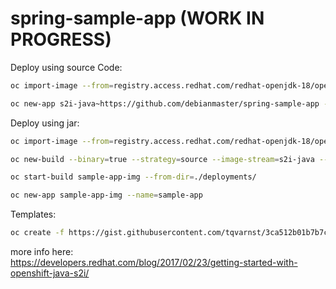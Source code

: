 # spring-sample-app  (WORK IN PROGRESS)


Deploy using source Code:  

```sh
oc import-image --from=registry.access.redhat.com/redhat-openjdk-18/openjdk18-openshift s2i-java --confirm

oc new-app s2i-java~https://github.com/debianmaster/spring-sample-app --name=myjavaapp
```

Deploy using jar:
```sh
oc import-image --from=registry.access.redhat.com/redhat-openjdk-18/openjdk18-openshift s2i-java --confirm  #one time activity

oc new-build --binary=true --strategy=source --image-stream=s2i-java --name=sample-app-img

oc start-build sample-app-img --from-dir=./deployments/

oc new-app sample-app-img --name=sample-app
```

Templates:
```sh
oc create -f https://gist.githubusercontent.com/tqvarnst/3ca512b01b7b7c1a1da0532939350e23/raw/3869a54c7dd960965f0e66907cdc3eba6d160cad/openjdk-s2i-imagestream.json
```


more info here:     
https://developers.redhat.com/blog/2017/02/23/getting-started-with-openshift-java-s2i/
